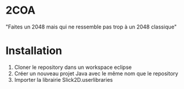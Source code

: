 # 2COA
"Faites un 2048 mais qui ne ressemble pas trop à un 2048 classique"

# Installation
1. Cloner le repository dans un workspace eclipse
2. Créer un nouveau projet Java avec le même nom que le repository
3. Importer la librairie Slick2D.userlibraries
